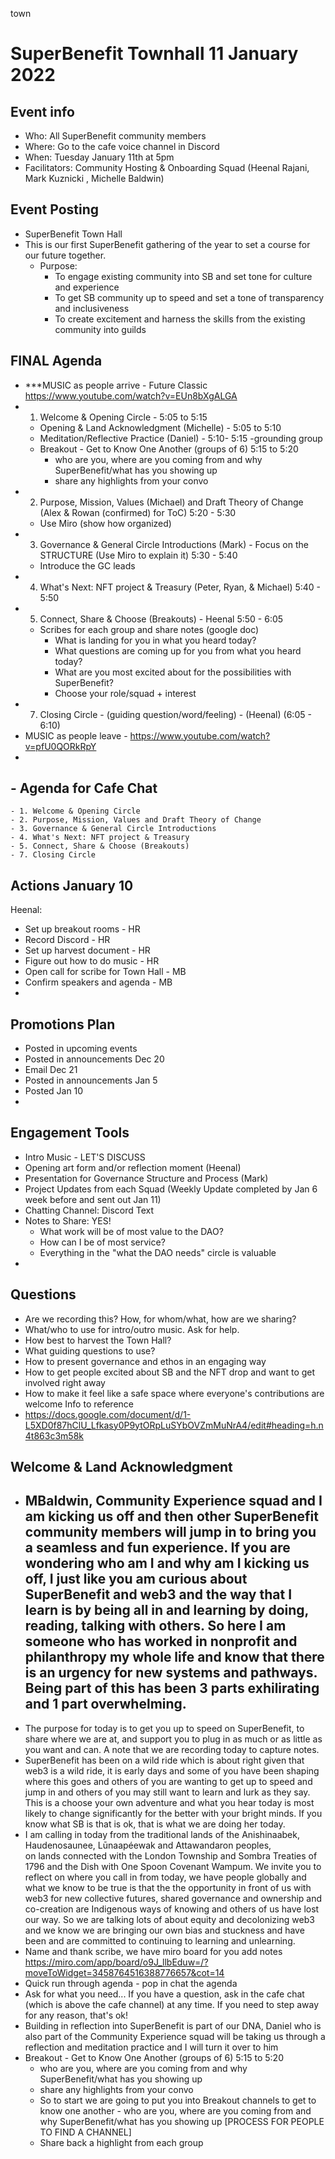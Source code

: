town 
# SuperBenefit Townhall 11 January 2022

## Event info



- Who: All SuperBenefit community members
- Where: Go to the cafe voice channel in Discord
- When: Tuesday January 11th at 5pm
- Facilitators: Community Hosting & Onboarding Squad (Heenal Rajani, Mark Kuznicki , Michelle Baldwin)
## Event Posting
- SuperBenefit Town Hall
- This is our first SuperBenefit gathering of the year to set a course for our future together.  
	- Purpose:
		- To engage existing community into SB and set tone for culture and experience
		- To get SB community up to speed and set a tone of transparency and inclusiveness
		- To create excitement and harness the skills from the existing community into guilds

##  FINAL Agenda
- ***MUSIC as people arrive - Future Classic https://www.youtube.com/watch?v=EUn8bXgALGA 
- 1. Welcome & Opening Circle - 5:05 to 5:15
	- Opening & Land Acknowledgment (Michelle) - 5:05 to 5:10
	- Meditation/Reflective Practice (Daniel) - 5:10- 5:15 -grounding group
	- Breakout - Get to Know One Another (groups of 6) 5:15 to 5:20
		- who are you, where are you coming from and why SuperBenefit/what has you showing up 
		- share any highlights from your convo
- 2. Purpose, Mission, Values (Michael) and Draft Theory of Change (Alex & Rowan (confirmed) for ToC) 5:20 - 5:30
	- Use Miro (show how organized)
- 3. Governance & General Circle Introductions (Mark) - Focus on the STRUCTURE (Use Miro to explain it) 5:30 - 5:40
	- Introduce the GC leads
- 4. What's Next: NFT project & Treasury (Peter, Ryan, & Michael) 5:40 - 5:50
- 5. Connect, Share & Choose (Breakouts) - Heenal 5:50 - 6:05 
	- Scribes for each group and share notes (google doc)
		- What is landing for you in what you heard today?
		- What questions are coming up for you from what you heard today?
		- What are you most excited about for the possibilities with SuperBenefit?
		- Choose your role/squad + interest
- 7. Closing Circle - (guiding question/word/feeling) - (Heenal) (6:05 - 6:10)
- MUSIC as people leave - https://www.youtube.com/watch?v=pfU0QORkRpY 
- 
## - Agenda for Cafe Chat
	- 1. Welcome & Opening Circle 
	- 2. Purpose, Mission, Values and Draft Theory of Change 
	- 3. Governance & General Circle Introductions 
	- 4. What's Next: NFT project & Treasury 
	- 5. Connect, Share & Choose (Breakouts) 
	- 7. Closing Circle

## Actions January 10
Heenal:
- Set up breakout rooms - HR
- Record Discord - HR
- Set up harvest document - HR
- Figure out how to do music - HR
- Open call for scribe for Town Hall - MB
- Confirm speakers and agenda - MB
- 
## Promotions Plan
- Posted in upcoming events
- Posted in announcements Dec 20
- Email Dec 21 
- Posted in announcements Jan 5
- Posted Jan 10 
- 
## Engagement Tools
- Intro Music - LET'S DISCUSS
- Opening art form and/or reflection moment (Heenal)
- Presentation for Governance Structure and Process (Mark)
- Project Updates from each Squad (Weekly Update completed by Jan 6 week before and sent out Jan 11)
- Chatting Channel: Discord Text
- Notes to Share: YES!
	- What work will be of most value to the DAO? 
	- How can I be of most service?
	- Everything in the "what the DAO needs" circle is valuable
- 
## Questions
- Are we recording this? How, for whom/what, how are we sharing?
- What/who to use for intro/outro music. Ask for help.
- How best to harvest the Town Hall?
- What guiding questions to use?
- How to present governance and ethos in an engaging way
- How to get people excited about SB and the NFT drop and want to get involved right away
- How to make it feel like a safe space where everyone's contributions are welcome
Info to reference
- https://docs.google.com/document/d/1-L5XD0f87hClU_Lfkasy0P9ytORpLuSYbOVZmMuNrA4/edit#heading=h.n4t863c3m58k 

## Welcome & Land Acknowledgment 
- MBaldwin, Community Experience squad and I am kicking us off and then other SuperBenefit community members will jump in to bring you a seamless and fun experience. If you are wondering who am I and why am I kicking us off, I just like you am curious about SuperBenefit and web3 and the way that I learn is by being all in and learning by doing, reading, talking with others. So here I am someone who has worked in nonprofit and philanthropy my whole life and know that there is an urgency for new systems and pathways. Being part of this has been 3 parts exhilirating and 1 part overwhelming. 
	- 
- The purpose for today is to get you up to speed on SuperBenefit, to share where we are at, and support you to plug in as much or as little as you want and can. A note that we are recording today to capture notes. 
- SuperBenefit has been on a wild ride which is about right given that web3 is a wild ride, it is early days and some of you have been shaping where this goes and others of you are wanting to get up to speed and jump in and others of you may still want to learn and lurk as they say. This is a choose your own adventure and what you hear today is most likely to change significantly for the better with your bright minds. If you know what SB is that is ok, that is what we are doing her today.
- I am calling in today from the traditional lands of the Anishinaabek, Haudenosaunee, Lūnaapéewak and Attawandaron peoples, on lands connected with the London Township and Sombra Treaties of 1796 and the Dish with One Spoon Covenant Wampum. We invite you to reflect on where you call in from today, we have people globally and what we know to be true is that the the opportunity in front of us with web3 for new collective futures, shared governance and ownership and co-creation are Indigenous ways of knowing and others of us have lost our way. So we are talking lots of about equity and decolonizing web3 and we know we are bringing our own bias and stuckness and have been and are committed to continuing to learning and unlearning. 
- Name and thank scribe, we have miro board for you add notes https://miro.com/app/board/o9J_llbEduw=/?moveToWidget=3458764516388776657&cot=14 
- Quick run through agenda - pop in chat the agenda
- Ask for what you need... If you have a question, ask in the cafe chat (which is above the cafe channel) at any time. If you need to step away for any reason, that's ok!
- Building in reflection into SuperBenefit is part of our DNA, Daniel who is also part of the Community Experience squad will be taking us through a reflection and meditation practice and I will turn it over to him
- Breakout - Get to Know One Another (groups of 6) 5:15 to 5:20
	- who are you, where are you coming from and why SuperBenefit/what has you showing up 
	- share any highlights from your convo
	- So to start we are going to put you into Breakout channels to get to know one another - who are you, where are you coming from and why SuperBenefit/what has you showing up [PROCESS FOR PEOPLE TO FIND A CHANNEL]
	- Share back a highlight from each group
